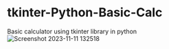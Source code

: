 # tkinter-Python-Basic-Calc
Basic calculator using tkinter library in python
![Screenshot 2023-11-11 132518](https://github.com/Antonysaju/tkinter-Python-Basic-Calc/assets/74053283/7a6dec76-a86c-4fb2-a137-614269c9ba69)
